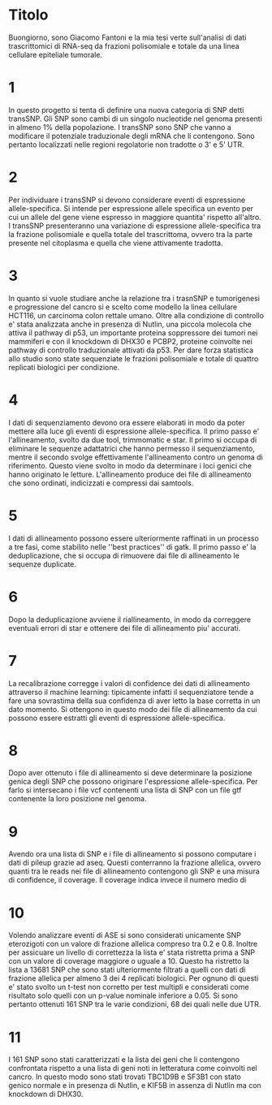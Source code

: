 

# Titolo
Buongiorno, sono Giacomo Fantoni e la mia tesi verte sull'analisi di dati trascrittomici di RNA-seq da frazioni polisomiale e totale da una linea cellulare epiteliale tumorale.

# 1
In questo progetto si tenta di definire una nuova categoria di SNP detti transSNP.
Gli SNP sono cambi di un singolo nucleotide nel genoma presenti in almeno 1% della popolazione.
I transSNP sono SNP che vanno a modificare il potenziale traduzionale degli mRNA che li contengono.
Sono pertanto localizzati nelle regioni regolatorie non tradotte o 3' e 5' UTR.

# 2
Per individuare i transSNP si devono considerare eventi di espressione allele-specifica.
Si intende per espressione allele specifica un evento per cui un allele del gene viene espresso in maggiore quantita' rispetto all'altro.
I transSNP presenteranno una variazione di espressione allele-specifica tra la frazione polisomiale e quella totale del trascrittoma, ovvero tra la parte presente nel citoplasma e quella che viene attivamente tradotta.

# 3
In quanto si vuole studiare anche la relazione tra i trasnSNP e tumorigenesi e progressione del cancro si e scelto come modello la linea cellulare HCT116, un carcinoma colon rettale umano.
Oltre alla condizione di controllo e' stata analizzata anche in presenza di Nutlin, una piccola molecola che attiva il pathway di p53, un importante proteina soppressore dei tumori nei mammiferi e con il knockdown di DHX30 e PCBP2, proteine coinvolte nei pathway di controllo traduzionale attivati da p53.
Per dare forza statistica allo studio sono state sequenziate le frazioni polisomiale e totale di quattro replicati biologici per condizione.

# 4
I dati di sequenziamento devono ora essere elaborati in modo da poter mettere alla luce gli eventi di espressione allele-specifica.
Il primo passo e' l'allineamento, svolto da due tool, trimmomatic e star.
Il primo si occupa di eliminare le sequenze adattatrici che hanno permesso il sequenziamento, mentre il secondo svolge effettivamente l'allineamento contro un genoma di riferimento.
Questo viene svolto in modo da determinare i loci genici che hanno originato le letture.
L'allineamento produce dei file di allineamento che sono ordinati, indicizzati e compressi dai samtools.

# 5
I dati di allineamento possono essere ulteriormente raffinati in un processo a tre fasi, come stabilito nelle ''best practices'' di gatk.
Il primo passo e' la deduplicazione, che si occupa di rimuovere dai file di allineamento le sequenze duplicate.

# 6
Dopo la deduplicazione avviene il riallineamento, in modo da correggere eventuali errori di star e ottenere dei file di allineamento piu' accurati.

# 7
La recalibrazione corregge i valori di confidence dei dati di allineamento attraverso il machine learning: tipicamente infatti il sequenziatore tende a fare una sovrastima della sua confidenza di aver letto la base corretta in un dato momento.
Si ottengono in questo modo dei file di allineamento da cui possono essere estratti gli eventi di espressione allele-specifica.

# 8
Dopo aver ottenuto i file di allineamento si deve determinare la posizione genica degli SNP che possono originare l'espressione allele-specifica.
Per farlo si intersecano i file vcf contenenti una lista di SNP con un file gtf contenente la loro posizione nel genoma.

# 9
Avendo ora una lista di SNP e i file di allineamento si possono computare i dati di pileup grazie ad aseq.
Questi conterranno la frazione allelica, ovvero quanti tra le reads nei file di allineamento contengono gli SNP e una misura di confidence, il coverage.
Il coverage indica invece il numero medio di

# 10
Volendo analizzare eventi di ASE si sono considerati unicamente SNP eterozigoti con un valore di frazione allelica compreso tra 0.2 e 0.8.
Inoltre per assicuare un livello di correttezza la lista e' stata ristretta prima a SNP con un valore di coverage maggiore o uguale a 10.
Questo ha ristretto la lista a 13681 SNP che sono stati ulteriormente filtrati a quelli con dati di frazione allelica per almeno 3 dei 4 replicati biologici.
Per ognuno di questi e' stato svolto un t-test non corretto per test multipli e considerati come risultato solo quelli con un p-value nominale inferiore a 0.05.
Si sono pertanto ottenuti 161 SNP tra le varie condizioni, 68 dei quali nelle due UTR.

# 11
I 161 SNP sono stati caratterizzati e la lista dei geni che li contengono confrontata rispetto a una lista di geni noti in letteratura come coinvolti nel cancro.
In questo modo sono stati trovati TBC1D9B e SF3B1 con stato genico normale e in presenza di Nutlin, e KIF5B in assenza di Nutlin ma con knockdown di DHX30.
